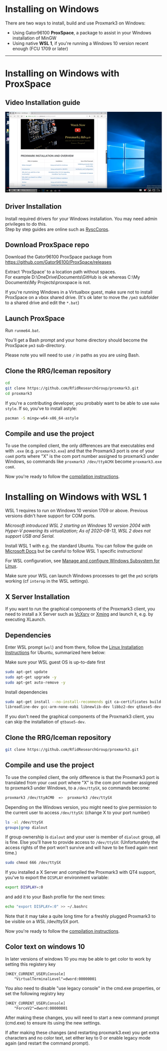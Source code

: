 # Installing on Windows

There are two ways to install, build and use Proxmark3 on Windows:

* Using Gator96100 **ProxSpace**, a package to assist in your Windows installation of MinGW
* Using native **WSL 1**, if you're running a Windows 10 version recent enough (FCU 1709 or later)

---

# Installing on Windows with ProxSpace

## Video Installation guide
[![Windows Installation tutorial](https://github.com/5w0rdfish/Proxmark3-RDV4-ParrotOS/blob/master/screenshot-www.youtube.com-2019.03.17-20-44-33.png)](https://youtu.be/zzF0NCMJnYU "Windows Installation Tutorial")

## Driver Installation

Install required drivers for your Windows installation. You may need admin privileges to do this.  
Step by step guides are online such as [RyscCorps](https://store.ryscc.com/blogs/news/how-to-install-a-proxmark3-driver-on-windows-10).

## Download ProxSpace repo

Download the Gator96100 ProxSpace package from https://github.com/Gator96100/ProxSpace/releases

Extract 'ProxSpace' to a location path without spaces.  
For example D:\OneDrive\Documents\GitHub is ok whereas C:\My Documents\My Projects\proxspace is not.

If you're running Windows in a Virtualbox guest, make sure not to install ProxSpace on a vbox shared drive. (It's ok later to move the `/pm3` subfolder to a shared drive and edit the `*.bat`)

## Launch ProxSpace

Run `runme64.bat`.

You'll get a Bash prompt and your home directory should become the ProxSpace `pm3` sub-directory.

Please note you will need to use `/` in paths as you are using Bash.

## Clone the RRG/Iceman repository

```sh
cd
git clone https://github.com/RfidResearchGroup/proxmark3.git
cd proxmark3
```

If you're a contributing developer, you probably want to be able to use `make style`. If so, you've to install astyle:

```sh
pacman -S mingw-w64-x86_64-astyle
```

## Compile and use the project

To use the compiled client, the only differences are that executables end with `.exe` (e.g. `proxmark3.exe`) and that the Proxmark3 port is one of your `comX` ports where "X" is the com port number assigned to proxmark3 under Windows, so commands like `proxmark3 /dev/ttyACMX` become `proxmark3.exe comX`.

Now you're ready to follow the [compilation instructions](/doc/md/Use_of_Proxmark/0_Compilation-Instructions.md).

# Installing on Windows with WSL 1

WSL 1 requires to run on Windows 10 version 1709 or above. Previous versions didn't have support for COM ports.

*Microsoft introduced WSL 2 starting on Windows 10 version 2004 with Hyper-V powering its virtualization; As of 2020-08-13, WSL 2 does not support USB and Serial.*

Install WSL 1 with e.g. the standard Ubuntu. You can follow the guide on [Microsoft Docs](https://docs.microsoft.com/en-us/windows/wsl/install-win10) but be careful to follow WSL 1 specific instructions!

For WSL configuration, see [Manage and configure Windows Subsystem for Linux](https://docs.microsoft.com/en-us/windows/wsl/wsl-config).

Make sure your WSL can launch Windows processes to get the `pm3` scripts working (cf `interop` in the WSL settings).

## X Server Installation

If you want to run the graphical components of the Proxmark3 client, you need to install a X Server such as [VcXsrv](https://sourceforge.net/projects/vcxsrv/) or [Xming](https://sourceforge.net/projects/xming/) and launch it, e.g. by executing XLaunch.

## Dependencies

Enter WSL prompt (`wsl`) and from there, follow the [Linux Installation Instructions](/doc/md/Installation_Instructions/Linux-Installation-Instructions.md) for Ubuntu, summarized here below:

Make sure your WSL guest OS is up-to-date first
```sh
sudo apt-get update
sudo apt-get upgrade -y
sudo apt-get auto-remove -y
```

Install dependencies
```sh
sudo apt-get install --no-install-recommends git ca-certificates build-essential pkg-config \
libreadline-dev gcc-arm-none-eabi libnewlib-dev libbz2-dev qtbase5-dev
```

If you don't need the graphical components of the Proxmark3 client, you can skip the installation of `qtbase5-dev`.

## Clone the RRG/Iceman repository

```sh
git clone https://github.com/RfidResearchGroup/proxmark3.git
```

## Compile and use the project

To use the compiled client, the only difference is that the Proxmark3 port is translated from your `comX` port where "X" is the com port number assigned to proxmark3 under Windows, to a `/dev/ttySX`, so commands become:

```sh
proxmark3 /dev/ttyACM0  =>  proxmark3 /dev/ttySX
```

Depending on the Windows version, you might need to give permission to the current user to access `/dev/ttySX`: (change X to your port number)

```sh
ls -al /dev/ttySX
groups|grep dialout
```

If group ownership is `dialout` and your user is member of `dialout` group, all is fine. Else you'll have to provide access to `/dev/ttySX`: (Unfortunately the access rights of the port won't survive and will have to be fixed again next time.)

```sh
sudo chmod 666 /dev/ttySX
```

If you installed a X Server and compiled the Proxmark3 with QT4 support, you've to export the `DISPLAY` environment variable:

```sh
export DISPLAY=:0
```

and add it to your Bash profile for the next times:

```sh
echo "export DISPLAY=:0" >> ~/.bashrc
```

Note that it may take a quite long time for a freshly plugged Proxmark3 to be visible on a WSL /dev/ttySX port.

Now you're ready to follow the [compilation instructions](/doc/md/Use_of_Proxmark/0_Compilation-Instructions.md).

## Color text on windows 10
In later versions of windows 10 you may be able to get color to work by setting this registery key
```
[HKEY_CURRENT_USER\Console]
    "VirtualTerminalLevel"=dword:00000001
```
You also need to disable "use legacy console" in the cmd.exe properties, or set the following registry key
```
[HKEY_CURRENT_USER\Console]
    "ForceV2"=dword:00000001
```
After making these changes, you will need to start a new command prompt (cmd.exe) to ensure its using the new settings.

If after making these changes (and restarting proxmark3.exe) you get extra characters and no color text, set either key to 0 or enable legacy mode again (and restart the command prompt).

